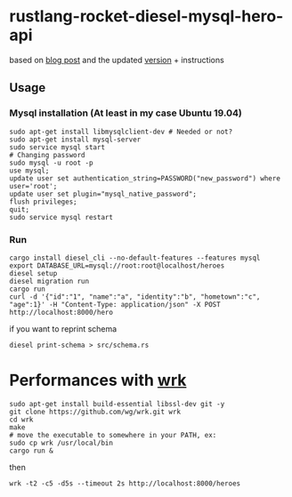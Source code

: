 # rustlang-rocket-diesel-mysql-hero-api
based on [blog post](https://medium.com/sean3z/building-a-restful-crud-api-with-rust-1867308352d8) and the updated [version](https://github.com/clifinger/rustlang-rocket-diesel-mysql-hero-api) + instructions
<!-- diesel migration generate heroes -->

## Usage

### Mysql installation (At least in my case Ubuntu 19.04)
    sudo apt-get install libmysqlclient-dev # Needed or not?
    sudo apt-get install mysql-server
    sudo service mysql start
    # Changing password
    sudo mysql -u root -p
    use mysql;
    update user set authentication_string=PASSWORD("new_password") where user='root';
    update user set plugin="mysql_native_password";
    flush privileges;
    quit;
    sudo service mysql restart
### Run
    cargo install diesel_cli --no-default-features --features mysql
    export DATABASE_URL=mysql://root:root@localhost/heroes
    diesel setup
    diesel migration run
    cargo run
    curl -d '{"id":"1", "name":"a", "identity":"b", "hometown":"c", "age":1}' -H "Content-Type: application/json" -X POST http://localhost:8000/hero

if you want to reprint schema

    diesel print-schema > src/schema.rs
    
# Performances with [wrk](https://github.com/wg/wrk)

    sudo apt-get install build-essential libssl-dev git -y
    git clone https://github.com/wg/wrk.git wrk
    cd wrk
    make
    # move the executable to somewhere in your PATH, ex:
    sudo cp wrk /usr/local/bin
    cargo run &

then

    wrk -t2 -c5 -d5s --timeout 2s http://localhost:8000/heroes